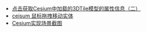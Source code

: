 - [点击获取Cesium中加载的3DTile模型的属性信息（二）](https://www.cnblogs.com/LJXXXX/p/17032674.html) 
- [ceisum 鼠标拖拽移动实体](https://blog.csdn.net/weixin_46730573/article/details/119298380) 
- [Cesium实现场景截图](https://blog.csdn.net/weixin_39150852/article/details/123137257) 

